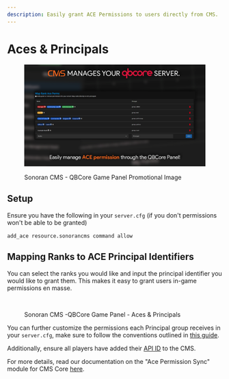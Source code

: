 ```yaml
---
description: Easily grant ACE Permissions to users directly from CMS.
---
```


# Aces & Principals

<figure><img src="../../../.gitbook/assets/QBPromo01.png" alt=""><figcaption><p>Sonoran CMS - QBCore Game Panel Promotional Image</p></figcaption></figure>

## Setup

Ensure you have the following in your `server.cfg` (if you don't permissions won't be able to be granted)

```
add_ace resource.sonorancms command allow
```

## Mapping Ranks to ACE Principal Identifiers

You can select the ranks you would like and input the principal identifier you would like to grant them. This makes it easy to grant users in-game permissions en masse.

<figure><img src="https://i.imgur.com/j5XTpYT.png" alt=""><figcaption><p>Sonoran CMS -QBCore Game Panel - Aces &#x26; Principals</p></figcaption></figure>

You can further customize the permissions each Principal group receives in your `server.cfg`, make sure to follow the conventions outlined in [this guide](https://forum.cfx.re/t/basic-aces-principals-overview-guide/90917).

Additionally, ensure all players have added their [API ID](../../../developer-api-documentation/api-integration/getting-started/api-id-system.md) to the CMS.

For more details, read our documentation on the "Ace Permission Sync" module for CMS Core [here](../../in-game-integration-resources/gta-rp-integrations/available-resources/core-submodules/ace-permission-sync.md).
